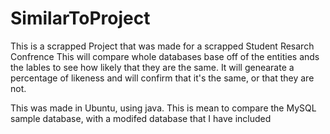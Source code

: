 # SimilarToProject
 This is a scrapped Project that was made for a scrapped Student Resarch Confrence
This will compare whole databases base off of the entities ands the lables to see how likely that they are the same.  It will genearate a percentage of likeness and will confirm that it's the same, or that they are not.

This was made in Ubuntu, using java.  This is mean to compare the MySQL sample database, with a modifed database that I have included